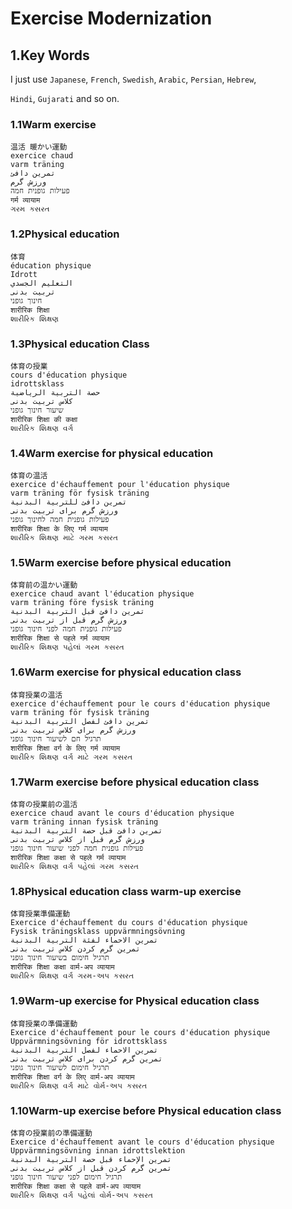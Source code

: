 # Exercise Modernization

## 1.Key Words

I just use `Japanese`, `French`, `Swedish`, `Arabic`, `Persian`, `Hebrew`,

`Hindi`, `Gujarati` and so on.

### 1.1Warm exercise

    温活 暖かい運動
    exercice chaud
    varm träning
    تمرين دافئ
    ورزش گرم
    פעילות גופנית חמה
    गर्म व्यायाम
    ગરમ કસરત

### 1.2Physical education

    体育
    éducation physique
    Idrott
    التعليم الجسدي
    تربیت بدنی
    חינוך גופני
    शारीरिक शिक्षा 
    શારીરિક શિક્ષણ

### 1.3Physical education Class

    体育の授業    
    cours d'éducation physique    
    idrottsklass
    حصة التربية الرياضية
    کلاس تربیت بدنی
    שיעור חינוך גופני
    शारीरिक शिक्षा की कक्षा
    શારીરિક શિક્ષણ વર્ગ

### 1.4Warm exercise for physical education

    体育の温活
    exercice d'échauffement pour l'éducation physique
    varm träning för fysisk träning
    تمرين دافئ للتربية البدنية
    ورزش گرم برای تربیت بدنی
    פעילות גופנית חמה לחינוך גופני
    शारीरिक शिक्षा के लिए गर्म व्यायाम
    શારીરિક શિક્ષણ માટે ગરમ કસરત

### 1.5Warm exercise before physical education

    体育前の温かい運動
    exercice chaud avant l'éducation physique
    varm träning före fysisk träning
    تمرين دافئ قبل التربية البدنية
    ورزش گرم قبل از تربیت بدنی
    פעילות גופנית חמה לפני חינוך גופני
    शारीरिक शिक्षा से पहले गर्म व्यायाम
    શારીરિક શિક્ષણ પહેલાં ગરમ કસરત

### 1.6Warm exercise for physical education class

    体育授業の温活 
    exercice d'échauffement pour le cours d'éducation physique
    varm träning för fysisk träning
    تمرين دافئ لفصل التربية البدنية
    ورزش گرم برای کلاس تربیت بدنی
    תרגיל חם לשיעור חינוך גופני
    शारीरिक शिक्षा वर्ग के लिए गर्म व्यायाम
    શારીરિક શિક્ષણ વર્ગ માટે ગરમ કસરત

### 1.7Warm exercise before physical education class

    体育の授業前の温活
    exercice chaud avant le cours d'éducation physique
    varm träning innan fysisk träning
    تمرين دافئ قبل حصة التربية البدنية
    ورزش گرم قبل از کلاس تربیت بدنی
    פעילות גופנית חמה לפני שיעור חינוך גופני
    शारीरिक शिक्षा कक्षा से पहले गर्म व्यायाम
    શારીરિક શિક્ષણ વર્ગ પહેલાં ગરમ કસરત

### 1.8Physical education class warm-up exercise

    体育授業準備運動
    Exercice d'échauffement du cours d'éducation physique
    Fysisk träningsklass uppvärmningsövning
    تمرين الاحماء لفئة التربية البدنية
    تمرین گرم کردن کلاس تربیت بدنی
    תרגיל חימום בשיעור חינוך גופני
    शारीरिक शिक्षा कक्षा वार्म-अप व्यायाम
    શારીરિક શિક્ષણ વર્ગ ગરમ-અપ કસરત

### 1.9Warm-up exercise for Physical education class

    体育授業の準備運動
    Exercice d'échauffement pour le cours d'éducation physique
    Uppvärmningsövning för idrottsklass
    تمرين الاحماء لفصل التربية البدنية
    تمرین گرم کردن برای کلاس تربیت بدنی
    תרגיל חימום לשיעור חינוך גופני
    शारीरिक शिक्षा वर्ग के लिए वार्म-अप व्यायाम
    શારીરિક શિક્ષણ વર્ગ માટે વોર્મ-અપ કસરત

### 1.10Warm-up exercise before Physical education class

    体育の授業前の準備運動
    Exercice d'échauffement avant le cours d'éducation physique
    Uppvärmningsövning innan idrottslektion
    تمرين الإحماء قبل حصة التربية البدنية
    تمرین گرم کردن قبل از کلاس تربیت بدنی
    תרגיל חימום לפני שיעור חינוך גופני
    शारीरिक शिक्षा कक्षा से पहले वार्म-अप व्यायाम
    શારીરિક શિક્ષણ વર્ગ પહેલાં વોર્મ-અપ કસરત
